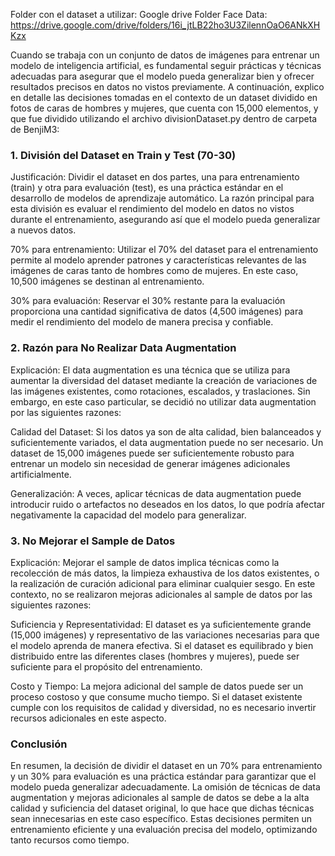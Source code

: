 Folder con el dataset a utilizar:
Google drive Folder Face Data: https://drive.google.com/drive/folders/16i_jtLB22ho3U3ZilennOaO6ANkXHKzx

Cuando se trabaja con un conjunto de datos de imágenes para entrenar un modelo de inteligencia artificial, es fundamental seguir prácticas y técnicas adecuadas para asegurar que el modelo pueda generalizar bien y ofrecer resultados precisos en datos no vistos previamente. A continuación, explico en detalle las decisiones tomadas en el contexto de un dataset dividido en fotos de caras de hombres y mujeres, que cuenta con 15,000 elementos, y que fue dividido utilizando el archivo divisionDataset.py dentro de carpeta de BenjiM3:

### 1. División del Dataset en Train y Test (70-30)
Justificación:
Dividir el dataset en dos partes, una para entrenamiento (train) y otra para evaluación (test), es una práctica estándar en el desarrollo de modelos de aprendizaje automático. La razón principal para esta división es evaluar el rendimiento del modelo en datos no vistos durante el entrenamiento, asegurando así que el modelo pueda generalizar a nuevos datos.

70% para entrenamiento: Utilizar el 70% del dataset para el entrenamiento permite al modelo aprender patrones y características relevantes de las imágenes de caras tanto de hombres como de mujeres. En este caso, 10,500 imágenes se destinan al entrenamiento.

30% para evaluación: Reservar el 30% restante para la evaluación proporciona una cantidad significativa de datos (4,500 imágenes) para medir el rendimiento del modelo de manera precisa y confiable.

### 2. Razón para No Realizar Data Augmentation
Explicación:
El data augmentation es una técnica que se utiliza para aumentar la diversidad del dataset mediante la creación de variaciones de las imágenes existentes, como rotaciones, escalados, y traslaciones. Sin embargo, en este caso particular, se decidió no utilizar data augmentation por las siguientes razones:

Calidad del Dataset: Si los datos ya son de alta calidad, bien balanceados y suficientemente variados, el data augmentation puede no ser necesario. Un dataset de 15,000 imágenes puede ser suficientemente robusto para entrenar un modelo sin necesidad de generar imágenes adicionales artificialmente.

Generalización: A veces, aplicar técnicas de data augmentation puede introducir ruido o artefactos no deseados en los datos, lo que podría afectar negativamente la capacidad del modelo para generalizar.

### 3. No Mejorar el Sample de Datos
Explicación:
Mejorar el sample de datos implica técnicas como la recolección de más datos, la limpieza exhaustiva de los datos existentes, o la realización de curación adicional para eliminar cualquier sesgo. En este contexto, no se realizaron mejoras adicionales al sample de datos por las siguientes razones:

Suficiencia y Representatividad: El dataset es ya suficientemente grande (15,000 imágenes) y representativo de las variaciones necesarias para que el modelo aprenda de manera efectiva. Si el dataset es equilibrado y bien distribuido entre las diferentes clases (hombres y mujeres), puede ser suficiente para el propósito del entrenamiento.

Costo y Tiempo: La mejora adicional del sample de datos puede ser un proceso costoso y que consume mucho tiempo. Si el dataset existente cumple con los requisitos de calidad y diversidad, no es necesario invertir recursos adicionales en este aspecto.

### Conclusión
En resumen, la decisión de dividir el dataset en un 70% para entrenamiento y un 30% para evaluación es una práctica estándar para garantizar que el modelo pueda generalizar adecuadamente. La omisión de técnicas de data augmentation y mejoras adicionales al sample de datos se debe a la alta calidad y suficiencia del dataset original, lo que hace que dichas técnicas sean innecesarias en este caso específico. Estas decisiones permiten un entrenamiento eficiente y una evaluación precisa del modelo, optimizando tanto recursos como tiempo.
